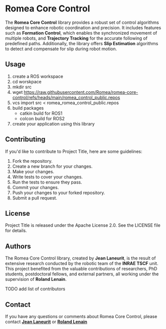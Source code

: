 # Romea Core Control

The **Romea Core Control** library provides a robust set of control algorithms designed to enhance robotic coordination and precision. It includes features such as **Formation Control**, which enables the synchronized movement of multiple robots, and **Trajectory Tracking** for the accurate following of predefined paths. Additionally, the library offers **Slip Estimation** algorithms to detect and compensate for slip during robot motion.


## **Usage**

1. create a ROS workspace
2. cd worskpace
3. mkdir src
4. wget https://raw.githubusercontent.com/Romea/romea-core-control/refs/heads/main/romea_control_public.repos
5. vcs import src < romea_romea_control_public.repos
6. build packages
   - catkin build for ROS1
   - colcon build for ROS2
7. create your application using this library

## **Contributing**

If you'd like to contribute to Project Title, here are some guidelines:

1. Fork the repository.
2. Create a new branch for your changes.
3. Make your changes.
4. Write tests to cover your changes.
5. Run the tests to ensure they pass.
6. Commit your changes.
7. Push your changes to your forked repository.
8. Submit a pull request.

## **License**

Project Title is released under the Apache License 2.0. See the LICENSE file for details.

## **Authors**

The Romea Core Control library, created by **Jean Laneurit**, is the result of extensive research conducted by the robotic team of the **INRAE  TSCF** unit. This project benefited from the valuable contributions of researchers, PhD students, postdoctoral fellows, and external partners, all working under the supervision of **Roland Lenain**.

TODO add list of contributors

## **Contact**

If you have any questions or comments about Romea Core Control, please contact **[Jean Laneurit](mailto:jean.laneurit@inrae.fr)** or **[Roland Lenain](mailto:roland.lenain@inrae.fr)** 